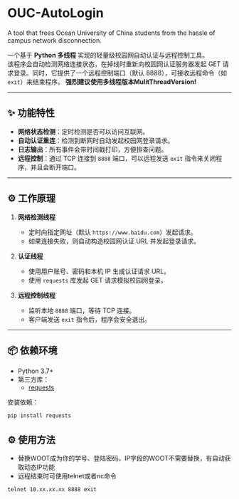 # OUC-AutoLogin
A tool that frees Ocean University of China students from the hassle of campus network disconnection.

一个基于 **Python 多线程** 实现的轻量级校园网自动认证与远程控制工具。  
该程序会自动检测网络连接状态，在掉线时重新向校园网认证服务器发起 GET 请求登录。同时，它提供了一个远程控制端口（默认 8888），可接收远程命令（如 `exit`）来结束程序。
**强烈建议使用多线程版本MulitThreadVersion!**

---

## ✨ 功能特性

- **网络状态检测**：定时检测是否可以访问互联网。  
- **自动认证重连**：检测到断网时自动发起校园网登录请求。  
- **日志输出**：所有事件会带时间戳打印，方便排查问题。  
- **远程控制**：通过 TCP 连接到 `8888` 端口，可以远程发送 `exit` 指令来关闭程序，并且会断开端口。  

---

## ⚙️ 工作原理

1. **网络检测线程**  
   - 定时向指定网址（默认 `https://www.baidu.com`）发起请求。  
   - 如果连接失败，则自动构造校园网认证 URL 并发起登录请求。  

2. **认证线程**  
   - 使用用户账号、密码和本机 IP 生成认证请求 URL。  
   - 使用 `requests` 库发起 GET 请求模拟校园网登录。  

3. **远程控制线程**  
   - 监听本地 `8888` 端口，等待 TCP 连接。  
   - 客户端发送 `exit` 指令后，程序会安全退出。  

---

## 📦 依赖环境

- Python 3.7+
- 第三方库：
  - [requests](https://pypi.org/project/requests/)

安装依赖：

```bash
pip install requests
```

## ⚙️ 使用方法

- 替换WOOT成为你的学号、登陆密码，IP字段的WOOT不需要替换，有自动获取动态IP功能
- 远程结束时可使用telnet或者nc命令
```bash
telnet 10.xx.xx.xx 8888 exit
```
